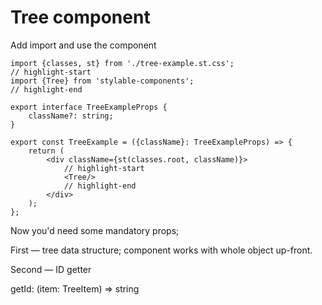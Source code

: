 # Tree component

Add import and use the component

```tsx title="TreeExample.tsx"
import {classes, st} from './tree-example.st.css';
// highlight-start
import {Tree} from 'stylable-components';
// highlight-end

export interface TreeExampleProps {
    className?: string;
}

export const TreeExample = ({className}: TreeExampleProps) => {
    return (
        <div className={st(classes.root, className)}>
            // highlight-start
            <Tree/>
            // highlight-end
        </div>
    );
};
```

Now you'd need some mandatory props;

First — tree data structure; component works with whole object up-front.

Second — ID getter

getId: (item: TreeItem) => string
